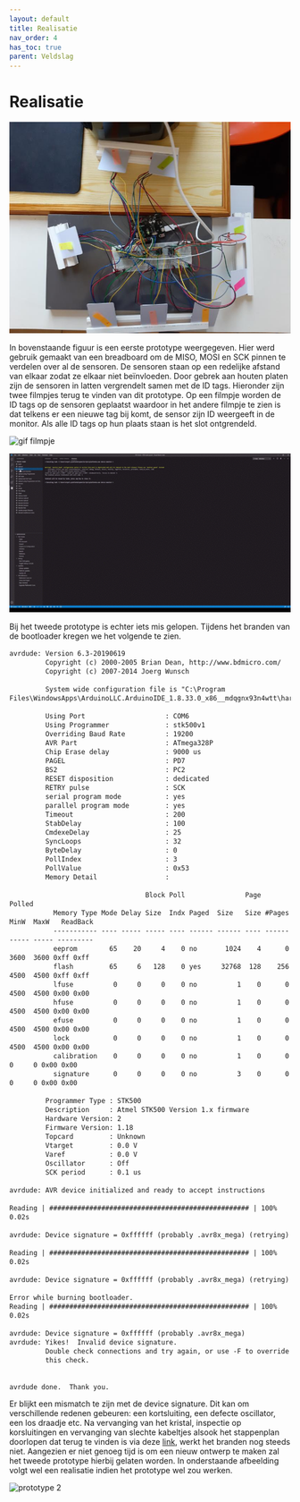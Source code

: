```yaml
---
layout: default
title: Realisatie
nav_order: 4
has_toc: true
parent: Veldslag
---
```


# Realisatie

![Prototype1](../Images/RFIDArduinoBoard.png)

In bovenstaande figuur is een eerste prototype weergegeven. Hier werd gebruik gemaakt van een breadboard om de MISO, MOSI en SCK pinnen te verdelen over al de sensoren.  De sensoren staan op een redelijke afstand van elkaar zodat ze elkaar niet beïnvloeden. Door gebrek aan houten platen zijn de sensoren in latten vergrendelt samen met de ID tags. Hieronder zijn twee filmpjes terug te vinden van dit prototype. Op een filmpje worden de ID tags op de sensoren geplaatst waardoor in het andere filmpje te zien is dat telkens er een nieuwe tag bij komt, de sensor zijn ID weergeeft in de monitor. Als alle ID tags op hun plaats staan is het slot ontgrendeld. 

![gif filmpje](../ImagesArne/film.gif)

![gif filmpje](../ImagesArne/monitor.gif)

Bij het tweede prototype is echter iets mis gelopen. Tijdens het branden van de bootloader kregen we het volgende te zien.

```
avrdude: Version 6.3-20190619
         Copyright (c) 2000-2005 Brian Dean, http://www.bdmicro.com/
         Copyright (c) 2007-2014 Joerg Wunsch

         System wide configuration file is "C:\Program Files\WindowsApps\ArduinoLLC.ArduinoIDE_1.8.33.0_x86__mdqgnx93n4wtt\hardware\tools\avr/etc/avrdude.conf"

         Using Port                    : COM6
         Using Programmer              : stk500v1
         Overriding Baud Rate          : 19200
         AVR Part                      : ATmega328P
         Chip Erase delay              : 9000 us
         PAGEL                         : PD7
         BS2                           : PC2
         RESET disposition             : dedicated
         RETRY pulse                   : SCK
         serial program mode           : yes
         parallel program mode         : yes
         Timeout                       : 200
         StabDelay                     : 100
         CmdexeDelay                   : 25
         SyncLoops                     : 32
         ByteDelay                     : 0
         PollIndex                     : 3
         PollValue                     : 0x53
         Memory Detail                 :

                                  Block Poll               Page                       Polled
           Memory Type Mode Delay Size  Indx Paged  Size   Size #Pages MinW  MaxW   ReadBack
           ----------- ---- ----- ----- ---- ------ ------ ---- ------ ----- ----- ---------
           eeprom        65    20     4    0 no       1024    4      0  3600  3600 0xff 0xff
           flash         65     6   128    0 yes     32768  128    256  4500  4500 0xff 0xff
           lfuse          0     0     0    0 no          1    0      0  4500  4500 0x00 0x00
           hfuse          0     0     0    0 no          1    0      0  4500  4500 0x00 0x00
           efuse          0     0     0    0 no          1    0      0  4500  4500 0x00 0x00
           lock           0     0     0    0 no          1    0      0  4500  4500 0x00 0x00
           calibration    0     0     0    0 no          1    0      0     0     0 0x00 0x00
           signature      0     0     0    0 no          3    0      0     0     0 0x00 0x00

         Programmer Type : STK500
         Description     : Atmel STK500 Version 1.x firmware
         Hardware Version: 2
         Firmware Version: 1.18
         Topcard         : Unknown
         Vtarget         : 0.0 V
         Varef           : 0.0 V
         Oscillator      : Off
         SCK period      : 0.1 us

avrdude: AVR device initialized and ready to accept instructions

Reading | ################################################## | 100% 0.02s

avrdude: Device signature = 0xffffff (probably .avr8x_mega) (retrying)

Reading | ################################################## | 100% 0.02s

avrdude: Device signature = 0xffffff (probably .avr8x_mega) (retrying)

Error while burning bootloader.
Reading | ################################################## | 100% 0.02s

avrdude: Device signature = 0xffffff (probably .avr8x_mega)
avrdude: Yikes!  Invalid device signature.
         Double check connections and try again, or use -F to override
         this check.


avrdude done.  Thank you.
```

Er blijkt een mismatch te zijn met de device signature. Dit kan om verschillende redenen gebeuren: een kortsluiting, een defecte oscillator, een los draadje etc. Na vervanging van het kristal, inspectie op korsluitingen en vervanging van slechte kabeltjes alsook het stappenplan doorlopen dat terug te vinden is via deze [link](https://forum.arduino.cc/index.php/topic,51819.0), werkt het branden nog steeds niet. Aangezien er niet genoeg tijd is om een nieuw ontwerp te maken zal het tweede prototype hierbij gelaten worden. In onderstaande afbeelding volgt wel een realisatie indien het prototype wel zou werken. 

![prototype 2](../ImagesArne/proto2.jpg)